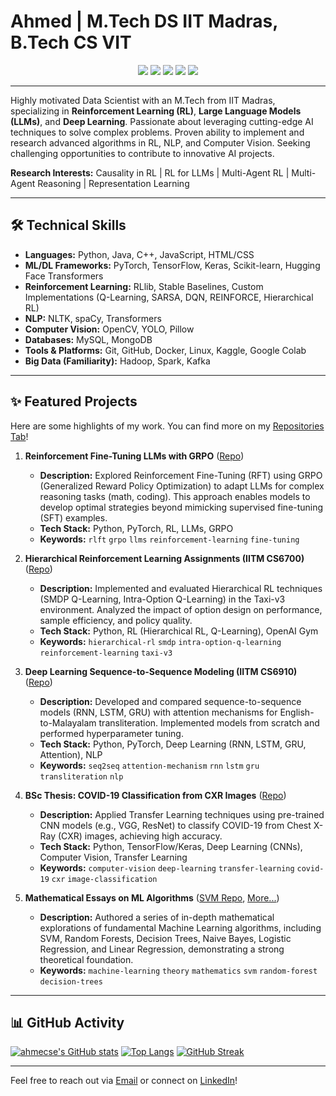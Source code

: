 # Ahmed  | M.Tech DS IIT Madras, B.Tech CS VIT

<p align="center">
  <a href="https://www.linkedin.com/in/ahmecse/" target="_blank"><img src="https://img.shields.io/badge/LinkedIn-ahmecse-blue?style=flat-square&logo=linkedin"></a>
  <a href="mailto:ahmecse@gmail.com"><img src="https://img.shields.io/badge/Email-Contact_Me-green?style=flat-square&logo=gmail"></a>
  <a href="https://github.com/ahmecse"><img src="https://img.shields.io/badge/GitHub-Profile-lightgrey?style=flat-square&logo=github"></a>
  <a href="https://www.kaggle.com/ahmecse" target="_blank"><img src="https://img.shields.io/badge/Kaggle-Top_5%25-blue?style=flat-square&logo=kaggle"></a>
  <a href="https://ahmecse.github.io/" target="_blank"><img src="https://img.shields.io/badge/Portfolio-Website-purple?style=flat-square&logo=google-chrome"></a>
</p>

---

Highly motivated Data Scientist with an M.Tech from IIT Madras, specializing in **Reinforcement Learning (RL)**, **Large Language Models (LLMs)**, and **Deep Learning**. Passionate about leveraging cutting-edge AI techniques to solve complex problems. Proven ability to implement and research advanced algorithms in RL, NLP, and Computer Vision. Seeking challenging opportunities to contribute to innovative AI projects.

**Research Interests:** Causality in RL | RL for LLMs | Multi-Agent RL | Multi-Agent Reasoning | Representation Learning

---

## 🛠️ Technical Skills

*   **Languages:** Python, Java, C++, JavaScript, HTML/CSS
*   **ML/DL Frameworks:** PyTorch, TensorFlow, Keras, Scikit-learn, Hugging Face Transformers
*   **Reinforcement Learning:** RLlib, Stable Baselines, Custom Implementations (Q-Learning, SARSA, DQN, REINFORCE, Hierarchical RL)
*   **NLP:** NLTK, spaCy, Transformers
*   **Computer Vision:** OpenCV, YOLO, Pillow
*   **Databases:** MySQL, MongoDB
*   **Tools & Platforms:** Git, GitHub, Docker, Linux, Kaggle, Google Colab
*   **Big Data (Familiarity):** Hadoop, Spark, Kafka

---

## ✨ Featured Projects

Here are some highlights of my work. You can find more on my [Repositories Tab](https://github.com/ahmecse?tab=repositories)!

1.  **Reinforcement Fine-Tuning LLMs with GRPO** ([Repo](https://github.com/ahmecse/Reinforcement-Fine-Tuning-LLMs-with-GRPO))
    *   **Description:** Explored Reinforcement Fine-Tuning (RFT) using GRPO (Generalized Reward Policy Optimization) to adapt LLMs for complex reasoning tasks (math, coding). This approach enables models to develop optimal strategies beyond mimicking supervised fine-tuning (SFT) examples.
    *   **Tech Stack:** Python, PyTorch, RL, LLMs, GRPO
    *   **Keywords:** `rlft` `grpo` `llms` `reinforcement-learning` `fine-tuning`

2.  **Hierarchical Reinforcement Learning Assignments (IITM CS6700)** ([Repo](https://github.com/ahmecse/RL-Assignments-3-IITM-CS6700))
    *   **Description:** Implemented and evaluated Hierarchical RL techniques (SMDP Q-Learning, Intra-Option Q-Learning) in the Taxi-v3 environment. Analyzed the impact of option design on performance, sample efficiency, and policy quality.
    *   **Tech Stack:** Python, RL (Hierarchical RL, Q-Learning), OpenAI Gym
    *   **Keywords:** `hierarchical-rl` `smdp` `intra-option-q-learning` `reinforcement-learning` `taxi-v3`

3.  **Deep Learning Sequence-to-Sequence Modeling (IITM CS6910)** ([Repo](https://github.com/ahmecse/DL-Assignments-3-IITM-CS6910))
    *   **Description:** Developed and compared sequence-to-sequence models (RNN, LSTM, GRU) with attention mechanisms for English-to-Malayalam transliteration. Implemented models from scratch and performed hyperparameter tuning.
    *   **Tech Stack:** Python, PyTorch, Deep Learning (RNN, LSTM, GRU, Attention), NLP
    *   **Keywords:** `seq2seq` `attention-mechanism` `rnn` `lstm` `gru` `transliteration` `nlp`

4.  **BSc Thesis: COVID-19 Classification from CXR Images** ([Repo](https://github.com/ahmecse/BSc-Thesis-COVID19-CXR-TransferLearning))
    *   **Description:** Applied Transfer Learning techniques using pre-trained CNN models (e.g., VGG, ResNet) to classify COVID-19 from Chest X-Ray (CXR) images, achieving high accuracy.
    *   **Tech Stack:** Python, TensorFlow/Keras, Deep Learning (CNNs), Computer Vision, Transfer Learning
    *   **Keywords:** `computer-vision` `deep-learning` `transfer-learning` `covid-19` `cxr` `image-classification`

5.  **Mathematical Essays on ML Algorithms** ([SVM Repo](https://github.com/ahmecse/A-Mathematical-Essay-on-Support-Vector-Machine), [More...](https://github.com/ahmecse?tab=repositories&q=Mathematical-essay))
    *   **Description:** Authored a series of in-depth mathematical explorations of fundamental Machine Learning algorithms, including SVM, Random Forests, Decision Trees, Naive Bayes, Logistic Regression, and Linear Regression, demonstrating a strong theoretical foundation.
    *   **Keywords:** `machine-learning` `theory` `mathematics` `svm` `random-forest` `decision-trees`

---

## 📊 GitHub Activity

[![ahmecse's GitHub stats](https://github-readme-stats.vercel.app/api?username=ahmecse&show_icons=true&theme=radical)](https://github.com/ahmecse)
[![Top Langs](https://github-readme-stats.vercel.app/api/top-langs/?username=ahmecse&layout=compact&theme=radical)](https://github.com/ahmecse)
[![GitHub Streak](https://github-readme-streak-stats.herokuapp.com/?user=ahmecse&theme=radical)](https://github.com/ahmecse)

---

Feel free to reach out via [Email](mailto:ahmecse@gmail.com) or connect on [LinkedIn](https://www.linkedin.com/in/ahmecse/)!

